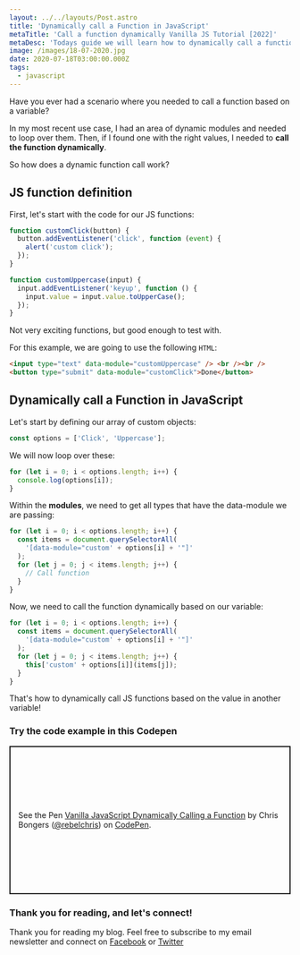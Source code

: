 ```yaml
---
layout: ../../layouts/Post.astro
title: 'Dynamically call a Function in JavaScript'
metaTitle: 'Call a function dynamically Vanilla JS Tutorial [2022]'
metaDesc: 'Todays guide we will learn how to dynamically call a function in Vanilla JavaScript. See the code examples in the Codepen!'
image: /images/18-07-2020.jpg
date: 2020-07-18T03:00:00.000Z
tags:
  - javascript
---
```


Have you ever had a scenario where you needed to call a function based on a variable?

In my most recent use case, I had an area of dynamic modules and needed to loop over them. Then, if I found one with the right values, I needed to **call the function dynamically**.

So how does a dynamic function call work?

## JS function definition

First, let's start with the code for our JS functions:

```js
function customClick(button) {
  button.addEventListener('click', function (event) {
    alert('custom click');
  });
}

function customUppercase(input) {
  input.addEventListener('keyup', function () {
    input.value = input.value.toUpperCase();
  });
}
```

Not very exciting functions, but good enough to test with.

For this example, we are going to use the following `HTML`:

```html
<input type="text" data-module="customUppercase" /> <br /><br />
<button type="submit" data-module="customClick">Done</button>
```

## Dynamically call a Function in JavaScript

Let's start by defining our array of custom objects:

```js
const options = ['Click', 'Uppercase'];
```

We will now loop over these:

```js
for (let i = 0; i < options.length; i++) {
  console.log(options[i]);
}
```

Within the **modules**, we need to get all types that have the data-module we are passing:

```js
for (let i = 0; i < options.length; i++) {
  const items = document.querySelectorAll(
    '[data-module="custom' + options[i] + '"]'
  );
  for (let j = 0; j < items.length; j++) {
    // Call function
  }
}
```

Now, we need to call the function dynamically based on our variable:

```js
for (let i = 0; i < options.length; i++) {
  const items = document.querySelectorAll(
    '[data-module="custom' + options[i] + '"]'
  );
  for (let j = 0; j < items.length; j++) {
    this['custom' + options[i]](items[j]);
  }
}
```

That's how to dynamically call JS functions based on the value in another variable!

### Try the code example in this Codepen

<p class="codepen" data-height="265" data-theme-id="dark" data-default-tab="js,result" data-user="rebelchris" data-slug-hash="LYGgwom" style="height: 265px; box-sizing: border-box; display: flex; align-items: center; justify-content: center; border: 2px solid; margin: 1em 0; padding: 1em;" data-pen-title="Vanilla JavaScript Dynamically Calling a Function">
  <span>See the Pen <a href="https://codepen.io/rebelchris/pen/LYGgwom">
  Vanilla JavaScript Dynamically Calling a Function</a> by Chris Bongers (<a href="https://codepen.io/rebelchris">@rebelchris</a>)
  on <a href="https://codepen.io">CodePen</a>.</span>
</p>
<script async src="https://static.codepen.io/assets/embed/ei.js"></script>

### Thank you for reading, and let's connect!

Thank you for reading my blog. Feel free to subscribe to my email newsletter and connect on [Facebook](https://www.facebook.com/DailyDevTipsBlog) or [Twitter](https://twitter.com/DailyDevTips1)
